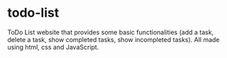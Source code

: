 # todo-list
ToDo List website that provides some basic functionalities (add a task, delete a task, show completed tasks, show incompleted tasks). All made using html, css and JavaScript.
